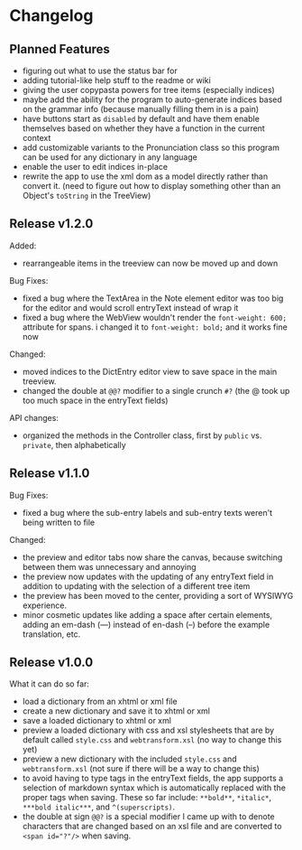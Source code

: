 # Changelog

## Planned Features
- figuring out what to use the status bar for
- adding tutorial-like help stuff to the readme or wiki
- giving the user copypasta powers for tree items (especially indices)
- maybe add the ability for the program to auto-generate indices based on the grammar info (because manually filling them in is a pain)
- have buttons start as `disabled` by default and have them enable themselves based on whether they have a function in the current context
- add customizable variants to the Pronunciation class so this program can be used for any dictionary in any language
- enable the user to edit indices in-place
- rewrite the app to use the xml dom as a model directly rather than convert it. (need to figure out how to display something other than an Object's `toString` in the TreeView)


## Release v1.2.0

Added:
- rearrangeable items in the treeview can now be moved up and down

Bug Fixes:
- fixed a bug where the TextArea in the Note element editor was too big for the editor and would scroll entryText instead of wrap it
- fixed a bug where the WebView wouldn't render the `font-weight: 600;` attribute for spans. i changed it to `font-weight: bold;` and it works fine now

Changed:
- moved indices to the DictEntry editor view to save space in the main treeview.
- changed the double at `@@?` modifier to a single crunch `#?` (the @ took up too much space in the entryText fields)

API changes:
- organized the methods in the Controller class, first by `public` vs. `private`, then alphabetically


## Release v1.1.0

Bug Fixes:
- fixed a bug where the sub-entry labels and sub-entry texts weren't being written to file

Changed:
- the preview and editor tabs now share the canvas, because switching between them was unnecessary and annoying
- the preview now updates with the updating of any entryText field in addition to updating with the selection of a different tree item
- the preview has been moved to the center, providing a sort of WYSIWYG experience.
- minor cosmetic updates like adding a space after certain elements, adding an em-dash (—) instead of en-dash (–) before the example translation, etc.


## Release v1.0.0

What it can do so far:
- load a dictionary from an xhtml or xml file
- create a new dictionary and save it to xhtml or xml
- save a loaded dictionary to xhtml or xml
- preview a loaded dictionary with css and xsl stylesheets that are by default called `style.css` and `webtransform.xsl` (no way to change this yet)
- preview a new dictionary with the included `style.css` and `webtransform.xsl` (not sure if there will be a way to change this)
- to avoid having to type tags in the entryText fields, the app supports a selection of markdown syntax which is automatically replaced with the proper tags when saving. These so far include: `**bold**`, `*italic*`, `***bold italic***`, and `^(superscripts)`.
- the double at sign `@@?` is a special modifier I came up with to denote characters that are changed based on an xsl file and are converted to `<span id="?"/>` when saving.